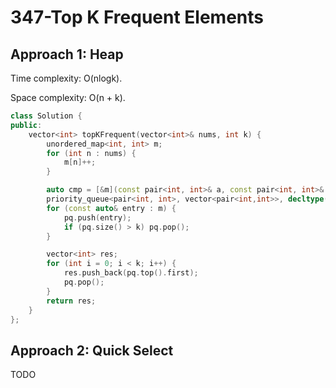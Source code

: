 # 347-Top K Frequent Elements

## Approach 1: Heap

Time complexity: O(nlogk).

Space complexity: O(n + k).

```c++
class Solution {
public:
    vector<int> topKFrequent(vector<int>& nums, int k) {
        unordered_map<int, int> m;
        for (int n : nums) {
            m[n]++;
        }

        auto cmp = [&m](const pair<int, int>& a, const pair<int, int>& b) { return a.second > b.second; };
        priority_queue<pair<int, int>, vector<pair<int,int>>, decltype(cmp)> pq(cmp);
        for (const auto& entry : m) {
            pq.push(entry);
            if (pq.size() > k) pq.pop();
        }

        vector<int> res;
        for (int i = 0; i < k; i++) {
            res.push_back(pq.top().first);
            pq.pop();
        }
        return res;
    }
};
```

## Approach 2: Quick Select

TODO
